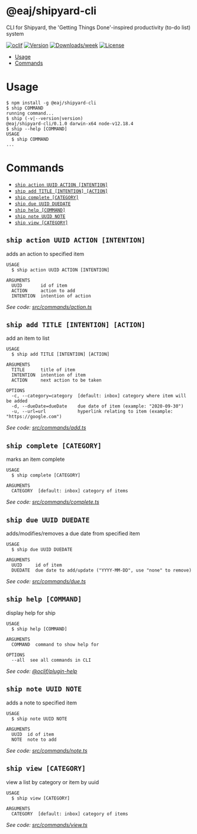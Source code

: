 @eaj/shipyard-cli
=================

CLI for Shipyard, the &#39;Getting Things Done&#39;-inspired productivity (to-do list) system

[![oclif](https://img.shields.io/badge/cli-oclif-brightgreen.svg)](https://oclif.io)
[![Version](https://img.shields.io/npm/v/@eaj/shipyard-cli.svg)](https://npmjs.org/package/@eaj/shipyard-cli)
[![Downloads/week](https://img.shields.io/npm/dw/@eaj/shipyard-cli.svg)](https://npmjs.org/package/@eaj/shipyard-cli)
[![License](https://img.shields.io/npm/l/@eaj/shipyard-cli.svg)](https://github.com/ErikAugust/shipyard/blob/master/package.json)

<!-- toc -->
* [Usage](#usage)
* [Commands](#commands)
<!-- tocstop -->
# Usage
<!-- usage -->
```sh-session
$ npm install -g @eaj/shipyard-cli
$ ship COMMAND
running command...
$ ship (-v|--version|version)
@eaj/shipyard-cli/0.1.0 darwin-x64 node-v12.18.4
$ ship --help [COMMAND]
USAGE
  $ ship COMMAND
...
```
<!-- usagestop -->
# Commands
<!-- commands -->
* [`ship action UUID ACTION [INTENTION]`](#ship-action-uuid-action-intention)
* [`ship add TITLE [INTENTION] [ACTION]`](#ship-add-title-intention-action)
* [`ship complete [CATEGORY]`](#ship-complete-category)
* [`ship due UUID DUEDATE`](#ship-due-uuid-duedate)
* [`ship help [COMMAND]`](#ship-help-command)
* [`ship note UUID NOTE`](#ship-note-uuid-note)
* [`ship view [CATEGORY]`](#ship-view-category)

## `ship action UUID ACTION [INTENTION]`

adds an action to specified item

```
USAGE
  $ ship action UUID ACTION [INTENTION]

ARGUMENTS
  UUID       id of item
  ACTION     action to add
  INTENTION  intention of action
```

_See code: [src/commands/action.ts](https://github.com/ErikAugust/shipyard/blob/v0.1.0/src/commands/action.ts)_

## `ship add TITLE [INTENTION] [ACTION]`

add an item to list

```
USAGE
  $ ship add TITLE [INTENTION] [ACTION]

ARGUMENTS
  TITLE      title of item
  INTENTION  intention of item
  ACTION     next action to be taken

OPTIONS
  -c, --category=category  [default: inbox] category where item will be added
  -d, --dueDate=dueDate    due date of item (example: "2020-09-30")
  -u, --url=url            hyperlink relating to item (example: "https://google.com")
```

_See code: [src/commands/add.ts](https://github.com/ErikAugust/shipyard/blob/v0.1.0/src/commands/add.ts)_

## `ship complete [CATEGORY]`

marks an item complete

```
USAGE
  $ ship complete [CATEGORY]

ARGUMENTS
  CATEGORY  [default: inbox] category of items
```

_See code: [src/commands/complete.ts](https://github.com/ErikAugust/shipyard/blob/v0.1.0/src/commands/complete.ts)_

## `ship due UUID DUEDATE`

adds/modifies/removes a due date from specified item

```
USAGE
  $ ship due UUID DUEDATE

ARGUMENTS
  UUID     id of item
  DUEDATE  due date to add/update ("YYYY-MM-DD", use "none" to remove)
```

_See code: [src/commands/due.ts](https://github.com/ErikAugust/shipyard/blob/v0.1.0/src/commands/due.ts)_

## `ship help [COMMAND]`

display help for ship

```
USAGE
  $ ship help [COMMAND]

ARGUMENTS
  COMMAND  command to show help for

OPTIONS
  --all  see all commands in CLI
```

_See code: [@oclif/plugin-help](https://github.com/oclif/plugin-help/blob/v3.2.0/src/commands/help.ts)_

## `ship note UUID NOTE`

adds a note to specified item

```
USAGE
  $ ship note UUID NOTE

ARGUMENTS
  UUID  id of item
  NOTE  note to add
```

_See code: [src/commands/note.ts](https://github.com/ErikAugust/shipyard/blob/v0.1.0/src/commands/note.ts)_

## `ship view [CATEGORY]`

view a list by category or item by uuid

```
USAGE
  $ ship view [CATEGORY]

ARGUMENTS
  CATEGORY  [default: inbox] category of items
```

_See code: [src/commands/view.ts](https://github.com/ErikAugust/shipyard/blob/v0.1.0/src/commands/view.ts)_
<!-- commandsstop -->
